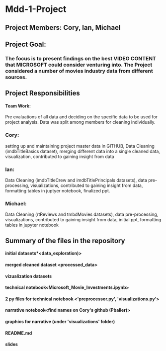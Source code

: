 # Mdd-1-Project


## Project Members: Cory, Ian, Michael
### 

## Project Goal: 
### The focus is to present findings on the best VIDEO CONTENT that MICROSOFT could consider venturing into. The Project considered a number of movies industry data from different sources. 

## Project Responsibilities 

#### Team Work: 
Pre evaluations of all data and deciding on the specific data to be used for project analysis. Data was split among members for cleaning individually.
### Cory: 
setting up and maintaining project master data in GITHUB, Data Cleaning (imdbTitleBasics dataset), merging different data into a single cleaned data, visualization, contributed to gaining insight from data 

### Ian:
Data Cleaning (imdbTitleCrew and imdbTitlePrincipals datasets), data pre-processing, visualizations, contributed to gaining insight from data, formatting tables in juptyer notebook, finalized ppt.

### Michael: 
Data Cleaning (rtReviews and tmbdMovies datasets), data pre-processing, visualizations, contributed to gaining insight from data, initial ppt, formatting tables in jupyter notebook 


## Summary of the files in the repository
#### initial datasets*<data_exploration)>
#### merged cleaned dataset <processed_data>
#### vizualization datasets <visualizations>
#### technical notebook<Microsoft_Movie_Investments.ipynb>
#### 2 py files for technical notebook <'preprocessor.py', 'visualizations.py'>
#### narrative notebook<find names on Cory's github (Pballer)>
#### graphics for narrative (under 'visualizations' folder)
#### README.md
#### slides<not downloaded or named yet>
